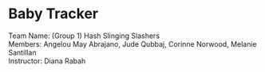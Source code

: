 # Baby Tracker

Team Name: (Group 1) Hash Slinging Slashers <br />
Members: Angelou May Abrajano, Jude Qubbaj, Corinne Norwood, Melanie Santillan <br />
Instructor: Diana Rabah
